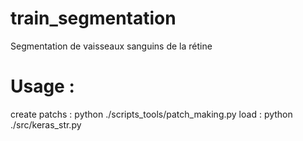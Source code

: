 # train_segmentation
Segmentation de vaisseaux sanguins de la rétine


# Usage :

create patchs : python ./scripts_tools/patch_making.py
load : python ./src/keras_str.py
